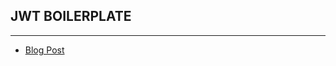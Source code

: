 ## JWT BOILERPLATE 

---

- [Blog Post](https://medium.com/@garygeorge84/jwt-authentication-server-with-node-from-scratch-88ca2d22aebc)

